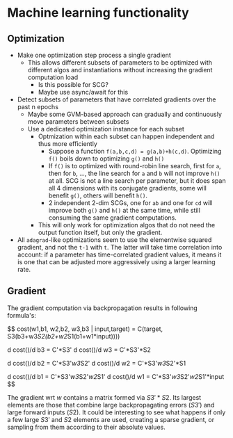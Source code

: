 # Machine learning functionality

## Optimization

* Make one optimization step process a single gradient
  * This allows different subsets of parameters to be optimized with different algos and instantiations without increasing the gradient computation load
    * Is this possible for SCG?
    * Maybe use async/await for this
* Detect subsets of parameters that have correlated gradients over the past n epochs
  * Maybe some GVM-based approach can gradually and continuously move parameters between subsets
  * Use a dedicated optimization instance for each subset
    * Optmization within each subset can happen independent and thus more efficiently
      * Suppose a function `f(a,b,c,d) = g(a,b)+h(c,d)`. Optimizing `f()` boils down to optimizing `g()` and `h()`
      * If `f()` is to optimized with round-robin line search, first for `a`, then for `b`, ..., the line search for `a` and `b` will not improve `h()` at all. SCG is not a line search per parameter, but it does span all 4 dimensions with its conjugate gradients, some will benefit `g()`, others will benefit `h()`.
      * 2 independent 2-dim SCGs, one for `ab` and one for `cd` will improve both `g()` and `h()` at the same time, while still consuming the same gradient computations.
    * This will only work for optimization algos that do not need the output function itself, but only the gradient.
* All `adagrad`-like optimizations seem to use the elementwise squared gradient, and not the `t-1` with `t`. The latter will take time correlation into account: if a parameter has time-correlated gradient values, it means it is one that can be adjusted more aggressively using a larger learning rate.

## Gradient

The gradient computation via backpropagation results in following formula's:

$$
cost(w1,b1, w2,b2, w3,b3 | input,target) = C(target, S3(b3+w3*S2(b2+w2*S1(b1+w1*input))))

d cost()/d b3 = C'*S3'
d cost()/d w3 = C'*S3'*S2

d cost()/d b2 = C'*S3'*w3*S2'
d cost()/d w2 = C'*S3'*w3*S2'*S1

d cost()/d b1 = C'*S3'*w3*S2'*w2*S1'
d cost()/d w1 = C'*S3'*w3*S2'*w2*S1'*input
$$

The gradient wrt $w$ contains a matrix formed via $S3'*S2$. Its largest elements are those that combine large backpropagating errors ($S3'$) and large forward inputs ($S2$). It could be interesting to see what happens if only a few large $S3'$ and $S2$ elements are used, creating a sparse gradient, or sampling from them according to their absolute values.